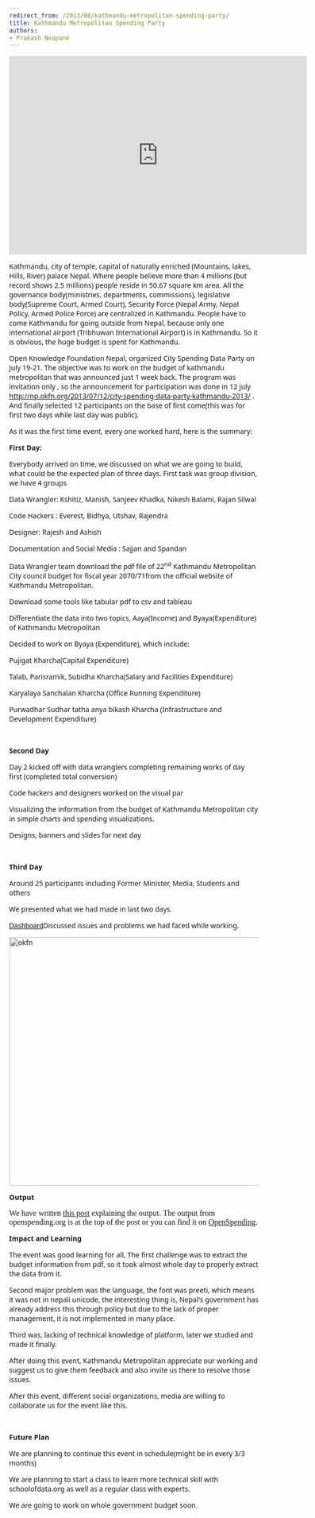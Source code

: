 ```yaml
---
redirect_from: /2013/08/kathmandu-metropolitan-spending-party/
title: Kathmandu Metropolitan Spending Party
authors:
- Prakash Neupane
---
```

<iframe src="http://openspending.org/kathmandu_spending_budget/embed?widget=treemap&amp;state=%7B%22drilldowns%22%3A%5B%22budget_title%22%2C%22level%22%5D%2C%22year%22%3A2013%2C%22cuts%22%3A%7B%7D%7D&amp;width=600&amp;height=400" frameborder="0" width="600" height="400"></iframe>

<span><span style="font-family: Sans, sans-serif;">Kathmandu, city of temple, capital of naturally enriched (Mountains, lakes, Hills, River) palace Nepal. Where people believe more than 4 millions (but record shows 2.5 millions) people reside in 50.67 square km area. All the governance body(ministries, departments, commissions), legislative body(Supreme Court, Armed Court), Security Force (Nepal Army, Nepal Policy, Armed Police Force) are centralized in Kathmandu. People have to come Kathmandu for going outside from Nepal, because only one international airport (Tribhuwan International Airport) is in Kathmandu. So it is obvious, the huge budget is spent for Kathmandu.</span></span>

<span style="font-family: Sans, sans-serif;"><span>Open Knowledge Foundation Nepal, organized City Spending Data Party on July 19-21. The objective was to work on the budget of kathmandu metropolitan that was announced just 1 week back. The program was invitation only , so the announcement for participation was done in 12 july <a href="http://np.okfn.org/2013/07/12/city-spending-data-party-kathmandu-2013/">http://np.okfn.org/2013/07/12/city-spending-data-party-kathmandu-2013/</a> . And finally selected </span></span><span style="font-family: Sans, sans-serif;"><span>12 participants </span></span><span style="font-family: Sans, sans-serif;"><span>on the base of first come</span></span><span style="font-family: Sans, sans-serif;"><span>(this was for first two days while last day was public)</span></span><span style="font-family: Sans, sans-serif;"><span>.</span></span>

<span style="font-family: Sans, sans-serif;"><span>As it was the first time event, every one worked hard, here is the summary:</span></span>

<span style="font-family: Sans, sans-serif;"><span><strong>First Day:</strong></span></span>

<span style="font-family: Sans, sans-serif;">Everybody arrived on time, we discussed on what we are going to build, what could be the expected plan of three days. First task was group division, we have 4 groups</span>

<span style="font-family: Sans, sans-serif;"><span>Data Wrangler: Kshitiz, Manish, Sanjeev Khadka, Nikesh Balami, Rajan Silwal</span></span>

<span style="font-family: Sans, sans-serif;"><span>Code Hackers : Everest, Bidhya, Utshav, Rajendra</span></span>

<span style="font-family: Sans, sans-serif;"><span>Designer: Rajesh and Ashish</span></span>

<span style="font-family: Sans, sans-serif;"><span>Documentation and Social Media : Sajjan and Spandan</span></span>

<span style="font-family: Sans, sans-serif;"><span>Data Wrangler team download the pdf file of 22<sup>nd</sup> Kathmandu Metropolitan City council budget for fiscal year 2070/71from the official website of Kathmandu Metropolitan.</span></span>

<span style="font-family: Sans, sans-serif;"><span>Download some tools like tabular pdf to csv and tableau </span></span>

<span style="font-family: Sans, sans-serif;">Differentiate the data into two topics, Aaya(Income) and Byaya(Expenditure) of Kathmandu Metropolitan</span>

<span style="font-family: Sans, sans-serif;">Decided to work on Byaya (Expenditure), which include:</span>

<span style="font-family: Sans, sans-serif;"><span>Pujigat Kharcha(Capital Expenditure)</span></span>

<span style="font-family: Sans, sans-serif;"><span>Talab, Parisramik, Subidha Kharcha(Salary and Facilities Expenditure)</span></span>

<span style="font-family: Sans, sans-serif;"><span>Karyalaya Sanchalan Kharcha (Office Running Expenditure)</span></span>

<span style="font-family: Sans, sans-serif;"><span>Purwadhar Sudhar tatha anya bikash Kharcha (Infrastructure and Development Expenditure) </span></span>

&nbsp;

<span style="font-family: Sans, sans-serif;"><span><strong>Second Day</strong></span></span>

<span style="font-family: Sans, sans-serif;">Day 2 kicked off with data wranglers completing remaining works of day first (completed total conversion)</span>

<span style="font-family: Sans, sans-serif;">Code hackers and designers worked on the visual par</span>

<span style="font-family: Sans, sans-serif;">Visualizing the information from the budget of Kathmandu Metropolitan city in simple charts and spending visualizations.</span>

<span style="font-family: Sans, sans-serif;">Designs, banners and slides for next day</span>

&nbsp;

<span style="font-family: Sans, sans-serif;"><strong>Third Day</strong></span>

<span style="font-family: Sans, sans-serif;"><span>Around 25 participants including Former Minister, Media, Students and others</span></span>

<span style="font-family: Sans, sans-serif;">We presented what we had made in last two days.</span>

<span style="font-family: Sans, sans-serif;"><a style="font-family: Arial, Tahoma, Verdana, sans-serif;" href="http://blog.openspending.org/wp-admin/index.php">Dashboard</a>Discussed issues and problems we had faced while working.</span>

<a href="{{ site.baseurl }}/img/blog/2013/08/okfn.jpg"><img class="aligncenter size-full wp-image-567" src="{{ site.baseurl }}/img/blog/2013/08/okfn.jpg" alt="okfn" width="969" height="500" /></a>

<span style="font-family: Sans, sans-serif;"><span><strong>Output</strong></span></span>

<span style="font-family: 'Times New Roman', serif;"><span style="font-size: medium;">We have written <a href="http://np.okfn.org/2013/07/24/kathmandu-metropolitan-in-city-spending-data-party/">this post</a> explaining the output. </span></span><span style="font-family: 'Times New Roman', serif;"><span style="font-size: medium;">The output from openspending.org is at the top of the post or you can find it on <a href="http://openspending.org/kathmandu_spending_budget">OpenSpending</a>.</span></span>

<span style="font-family: Sans, sans-serif;"><span><strong>Impact</strong> <strong>and Learning </strong></span></span>

<span style="font-family: Sans, sans-serif;">The event was good learning for all, The first challenge was to extract the budget information from pdf, so it took almost whole day to properly extract the data from it.</span>

<span style="font-family: Sans, sans-serif;"><span>Second major problem was the language, the font was preeti, which means it was not in nepali unicode, the interesting thing is, Nepal's government has already address this through policy but due to the lack of proper management, it is not implemented in many place.</span></span>

<span style="font-family: Sans, sans-serif;"><span>Third was, lacking of technical knowledge of platform, later we studied and made it finally.</span></span>

<span style="font-family: Sans, sans-serif;">After doing this event, Kathmandu Metropolitan appreciate our working and suggest us to give them feedback and also invite us there to resolve those issues.</span>

<span style="font-family: Sans, sans-serif;"><span>After this event, different social organizations, media are willing to collaborate us for the event like this.</span></span>

&nbsp;

<span style="font-family: Sans, sans-serif;"><strong>Future Plan</strong></span>

<span style="font-family: Sans, sans-serif;">We are planning to continue this event in schedule(might be in every 3/3 months)</span>

<span style="font-family: Sans, sans-serif;"><span>We are planning to start a class to learn more technical skill with schoolofdata.org as well as a regular class with experts.</span></span>

<span style="font-family: Sans, sans-serif;"><span>We are going to work on whole government budget soon.</span></span>

